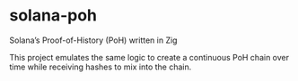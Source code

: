 # solana-poh
Solana’s Proof-of-History (PoH) written in Zig

This project emulates the same logic to create a continuous PoH chain over time while
receiving hashes to mix into the chain.
